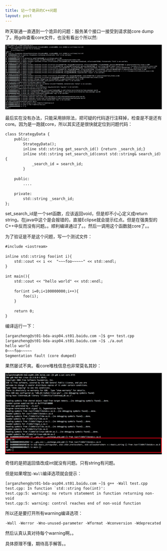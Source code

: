```yaml
---
title: 记一个诡异的C++问题
layout: post
---
```


昨天联通一直遇到一个诡异的问题：服务某个接口一接受到请求就core dump了。用gdb查看core文件，也没有看出个所以然:

![cy core dump.png](/media/images/cy-core.png)

最后实在没有办法，只能采用排除法，把可疑的代码逐行注释掉，检查是不是还有core。因为是一跑就core，所以其实还是很快就定位到问题代码：

	class StrategyData {
	    public:
	        StrategyData();
	        inline std::string get_search_id() {return _search_id;}
	        inline std::string set_search_id(const std::string& search_id){
	            _search_id = search_id;
	        }

	    public:
	        ....

	    private:
	        std::string _search_id;
	};

set_search_id是一个set函数，应该返回void，但是却不小心定义成return string。在java中这个是会报错的，直接Eclipse就会提示红点。但是在强类型的C++中反而没有问题。。顺利编译通过了。。然后一调用这个函数就core了。。

为了验证是不是这个问题，写一个测试文件：

	#include <iostream>

	inline std::string foo(int i){
	    std::cout << i <<  "~~~foo~~~~~" << std::endl;
	}

	int main(){
	    std::cout << "hello world" << std::endl;

	    for(int i=0;i<100000000;i++){
	        foo(i);
	    }

	    return 0;
	}

编译运行一下：

	[arganzheng@st01-bda-asp04.st01.baidu.com ~]$ g++ test.cpp
	[arganzheng@st01-bda-asp04.st01.baidu.com ~]$ ./a.out
	hello world
	0~~~foo~~~~~
	Segmentation fault (core dumped)

果然屡试不爽。看core堆栈信息也非常莫名其妙：

![test core dump.png](/media/images/test-core.png)

奇怪的是把返回值改成int就没有问题。只有string有问题。

但是如果增加`-Wall`编译选项就会提示：

	[arganzheng@st01-bda-asp04.st01.baidu.com ~]$ g++ -Wall test.cpp
	test.cpp: In function `std::string foo(int)':
	test.cpp:5: warning: no return statement in function returning non-void
	test.cpp:5: warning: control reaches end of non-void function

所以还是要打开所有warning编译选项：

	-Wall -Werror -Wno-unused-parameter -Wformat -Wconversion -Wdeprecated


然后认真认真对待每个warning啊。。


具体原理不懂，期待高手解答。。



